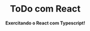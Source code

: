 <h1 align="center">
<br> ToDo com React
</h1>

<h4 align="center">
  Exercitando o React com Typescript!
</h4>

<h1>